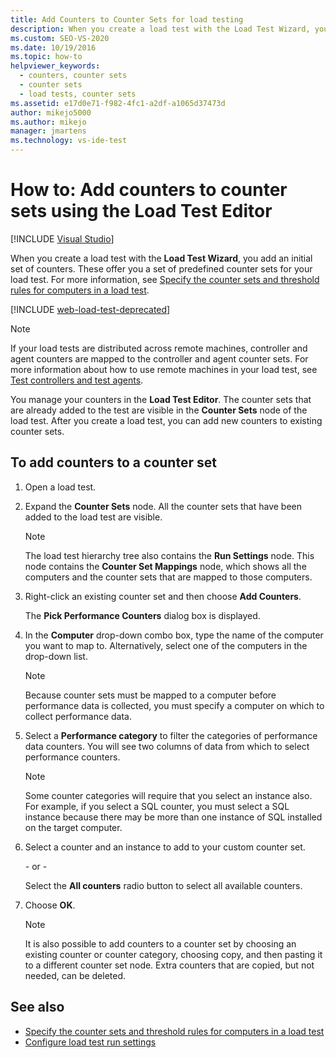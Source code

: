 ```yaml
---
title: Add Counters to Counter Sets for load testing
description: When you create a load test with the Load Test Wizard, you add an initial set of counters. Learn how to add counters by using Load Test Editor.
ms.custom: SEO-VS-2020
ms.date: 10/19/2016
ms.topic: how-to
helpviewer_keywords: 
  - counters, counter sets
  - counter sets
  - load tests, counter sets
ms.assetid: e17d0e71-f982-4fc1-a2df-a1065d37473d
author: mikejo5000
ms.author: mikejo
manager: jmartens
ms.technology: vs-ide-test
---
```

# How to: Add counters to counter sets using the Load Test Editor

 [!INCLUDE [Visual Studio](~/includes/applies-to-version/vs-windows-only.md)]

When you create a load test with the **Load Test Wizard**, you add an initial set of counters. These offer you a set of predefined counter sets for your load test. For more information, see [Specify the counter sets and threshold rules for computers in a load test](../test/specify-counter-sets-and-threshold-rules-for-load-testing.md).

[!INCLUDE [web-load-test-deprecated](includes/web-load-test-deprecated.md)]

> [!NOTE]
> If your load tests are distributed across remote machines, controller and agent counters are mapped to the controller and agent counter sets. For more information about how to use remote machines in your load test, see [Test controllers and test agents](configure-test-agents-and-controllers-for-load-tests.md).

You manage your counters in the **Load Test Editor**. The counter sets that are already added to the test are visible in the **Counter Sets** node of the load test. After you create a load test, you can add new counters to existing counter sets.

## To add counters to a counter set

1. Open a load test.

2. Expand the **Counter Sets** node. All the counter sets that have been added to the load test are visible.

    > [!NOTE]
    > The load test hierarchy tree also contains the **Run Settings** node. This node contains the **Counter Set Mappings** node, which shows all the computers and the counter sets that are mapped to those computers.

3. Right-click an existing counter set and then choose **Add Counters**.

     The **Pick Performance Counters** dialog box is displayed.

4. In the **Computer** drop-down combo box, type the name of the computer you want to map to. Alternatively, select one of the computers in the drop-down list.

    > [!NOTE]
    > Because counter sets must be mapped to a computer before performance data is collected, you must specify a computer on which to collect performance data.

5. Select a **Performance category** to filter the categories of performance data counters. You will see two columns of data from which to select performance counters.

    > [!NOTE]
    > Some counter categories will require that you select an instance also. For example, if you select a SQL counter, you must select a SQL instance because there may be more than one instance of SQL installed on the target computer.

6. Select a counter and an instance to add to your custom counter set.

     \- or -

     Select the **All counters** radio button to select all available counters.

7. Choose **OK**.

    > [!NOTE]
    > It is also possible to add counters to a counter set by choosing an existing counter or counter category, choosing copy, and then pasting it to a different counter set node. Extra counters that are copied, but not needed, can be deleted.

## See also

- [Specify the counter sets and threshold rules for computers in a load test](../test/specify-counter-sets-and-threshold-rules-for-load-testing.md)
- [Configure load test run settings](../test/configure-load-test-run-settings.md)

